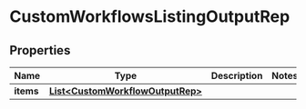 

# CustomWorkflowsListingOutputRep


## Properties

Name | Type | Description | Notes
------------ | ------------- | ------------- | -------------
**items** | [**List&lt;CustomWorkflowOutputRep&gt;**](CustomWorkflowOutputRep.md) |  | 




